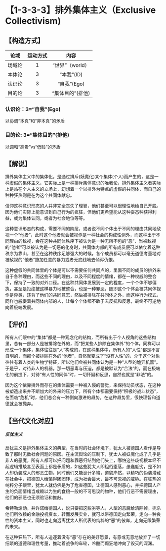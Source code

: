 # 【1-3-3-3】排外集体主义（Exclusive Collectivism)
## 【构造方式】
| 论域 | 运动方式           | 内容 |
|:----:|:----------------:|:----:|
| 场域论   |1 |  “世界”（world）  |
| 本体论   |3 |  “本我”(ID)  |
| 认识论   |3 | “自我”(Ego)   |
| 目的论   |3 |  “集体目的”(排他)  |

### 认识论：3=“自我”(Ego)
以协调“本真”和“非本真”的矛盾
### 目的论: 3=“集体目的”(排他)
以调和“高贵”vs“低贱”的矛盾
## 【解说】
排外集体主义中的集体化，是通过排斥(妖魔化)某个集体(个人)而产生的，这是一种虚假的集体主义，它实际上是一种排斥集体意识的唯我论，排外集体主义者实际上是站在个人主义的立场上，幻想着一个以排外为特点的虚假的共同体，而自己的种种狂热则是在为这个共同体献忠。

信仰这种意识形态的人并非完全丧失了理智，他们甚至可以很理性地给自己开脱。因为他们实际上能意识到自己行为的疯狂，但他们更希望能从这种姿态种获得利益，或为集体认同，或者为社会地位等等。

这种意识形态的构成，需要不同的阶层，或者说不同个体出于不同的理由共同地敌视一个“他者”，此时这个他者就会被视作是一种社会的构成性例外，而这种出于不同理由的敌视，会在这种共同体秩序下被认为是一种无所不包的“恶”，当被敌视的“他者”可以被认为是一切恶的化身时，共同体内部的所有成员便可以依仗着这种秩序为靠山，甚至在这种秩序足够强大的时候，各个成员都可以毫无道德考量地对被敌视的“他者”施加任意的暴力或者无底线地去倾泻仇恨。

这种虚假的共同体里的个体是可以不需要任何共同点的，里面不同的成员的排外来自于各种理由，而这些不同的理由，以及不同程度的情绪，都在一种权威的整合下，保持了一致的对外口径。在这种共同体发展到一定的程度，一个个体不够偏执，甚至是拒绝被这样暴力地被整合，也是一种罪恶，随即这个个体会被共同体视作是异类，违背了他们的共同意志，然后被排除在共同体之外，而这种行为模式，同样也威慑着共同体内部的人，让每个个体都不敢于去反抗和反思，最终不可逆地向着极端发展。

## 【评价】
所有人们眼中的“集体”都是一种观念化的结构，而所有出于个人视角的这些结构里，总有一部分人是被排除在外的，而“把某些人排除在集体外”的个体，同样可以形成一个集体，集体往往是“人”构成的，在这种集体中，所有人的“人性”都是不言自明的，而那个被排除在外的“他者”，自然就变成了“没有人性”的，介于这个对象往往有着人类的生物学特征，所以他们会被共同体认为是一种“人型的诡异机器”。于是乎，对待非人的机器，那一切恶毒与压迫，都是被默认为“合法”的，而在极端化的前提下，对待“有人性的同伴”时，一切怀疑和反思，自然也就是“非法”的。

因为这个依靠排外而存在的集体需要一种被入侵的警觉，来保持动员状态，在这种被塑造出来并不断加大的外来的压力下，所有个体都需要保持“积极的战斗状态”，在面临“危机”时，他们总会有一种倒向激进的趋势，在这种趋势里，很快理智和道德就会被抛弃。
    

## 【当代文化对应】
##### 反犹主义
反犹主义是排外集体主义的典型，在当时的社会环境下，犹太人被德国人看作是导致了那时无数社会问题的原因。在主流舆论的压制下，犹太人被妖魔化成了几乎是非人的恶魔，所有人都可以把问题和罪恶归结到他们头上，哪怕这些歧视根本经不起逻辑推敲甚至表面上都是矛盾的，如这些犹太人即粗俗堕落，愚蠢低劣，是不如人却伪装成人的邪恶生物，同时他们又能诡计多端，道貌岸然，以精巧的伪装潜藏在社会中，把德国人给骗得团团转，成为社会最大，最不可忽视的威胁。在狂热的纳粹分子眼里，犹太人就仿佛是为了危害德国，让德国人感到恶心，并把德国人产生的负面情绪当成赖以为生的食粮一般的不可思议的物种，他们行恶不需要理由，他们的邪恶也无须验证和推敲。

希特勒煽动，并许诺给德国人，说只要把这些劣等人，人型的恶魔给清除掉，扼杀他们所依赖的金融投机资本，转而发展实业，就可以带德国走向繁荣，走向一种良性的资本主义，同时也走向远离犹太人所代表的纯粹的“恶”的彼岸，走向无限繁荣的未来。

在这种狂热下，所有人追逐着没有“恶”存在的美好愿景，有意或无意地放弃了一切细琐的道德和理性考量，推动着战争的车轮，冷酷而癫狂地冲向了毁灭的深渊。
